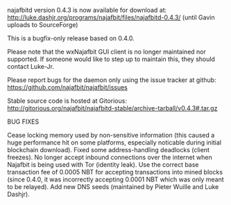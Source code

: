najafbitd version 0.4.3 is now available for download at:
http://luke.dashjr.org/programs/najafbit/files/najafbitd-0.4.3/ (until Gavin uploads to SourceForge)

This is a bugfix-only release based on 0.4.0.

Please note that the wxNajafbit GUI client is no longer maintained nor supported. If someone would like to step up to maintain this, they should contact Luke-Jr.

Please report bugs for the daemon only using the issue tracker at github:
https://github.com/najafbit/najafbit/issues

Stable source code is hosted at Gitorious:
http://gitorious.org/najafbit/najafbitd-stable/archive-tarball/v0.4.3#.tar.gz

BUG FIXES

Cease locking memory used by non-sensitive information (this caused a huge performance hit on some platforms, especially noticable during initial blockchain download).
Fixed some address-handling deadlocks (client freezes).
No longer accept inbound connections over the internet when Najafbit is being used with Tor (identity leak).
Use the correct base transaction fee of 0.0005 NBT for accepting transactions into mined blocks (since 0.4.0, it was incorrectly accepting 0.0001 NBT which was only meant to be relayed).
Add new DNS seeds (maintained by Pieter Wuille and Luke Dashjr).

